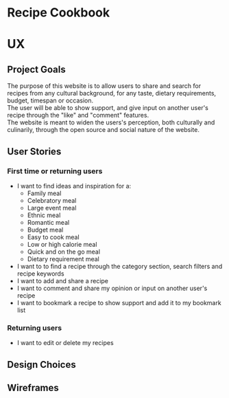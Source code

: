 # Recipe Cookbook
# UX
## Project Goals
The purpose of this website is to allow users to share and search for recipes from any cultural background, for any taste, dietary requirements, budget, timespan or occasion.  
The user will be able to show support, and give input on another user's recipe through the "like" and "comment" features.  
The website is meant to widen the users's perception, both culturally and culinarily, through the open source and social nature of the website.
## User Stories
### First time or returning users
* I want to find ideas and inspiration for a:
    * Family meal
    * Celebratory meal
    * Large event meal
    * Ethnic meal
    * Romantic meal
    * Budget meal
    * Easy to cook meal
    * Low or high calorie meal
    * Quick and on the go meal 
    * Dietary requirement meal
* I want to to find a recipe through the category section, search filters and recipe keywords
* I want to add and share a recipe
* I want to comment and share my opinion or input on another user's recipe
* I want to bookmark a recipe to show support and add it to my bookmark list
### Returning users
* I want to edit or delete my recipes

## Design Choices

## Wireframes
